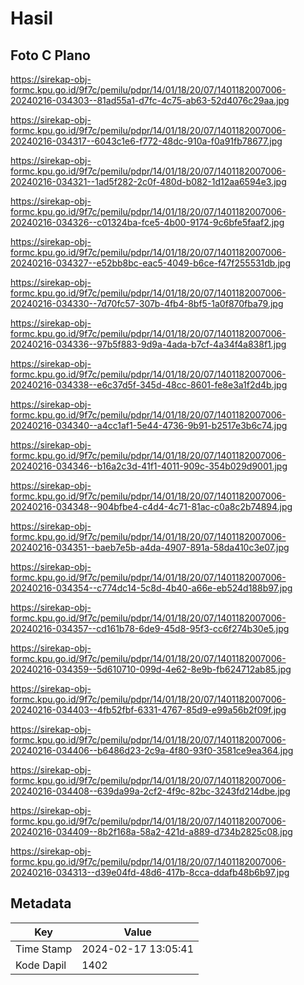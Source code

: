# Hasil

## Foto C Plano

https://sirekap-obj-formc.kpu.go.id/9f7c/pemilu/pdpr/14/01/18/20/07/1401182007006-20240216-034303--81ad55a1-d7fc-4c75-ab63-52d4076c29aa.jpg

https://sirekap-obj-formc.kpu.go.id/9f7c/pemilu/pdpr/14/01/18/20/07/1401182007006-20240216-034317--6043c1e6-f772-48dc-910a-f0a91fb78677.jpg

https://sirekap-obj-formc.kpu.go.id/9f7c/pemilu/pdpr/14/01/18/20/07/1401182007006-20240216-034321--1ad5f282-2c0f-480d-b082-1d12aa6594e3.jpg

https://sirekap-obj-formc.kpu.go.id/9f7c/pemilu/pdpr/14/01/18/20/07/1401182007006-20240216-034326--c01324ba-fce5-4b00-9174-9c6bfe5faaf2.jpg

https://sirekap-obj-formc.kpu.go.id/9f7c/pemilu/pdpr/14/01/18/20/07/1401182007006-20240216-034327--e52bb8bc-eac5-4049-b6ce-f47f255531db.jpg

https://sirekap-obj-formc.kpu.go.id/9f7c/pemilu/pdpr/14/01/18/20/07/1401182007006-20240216-034330--7d70fc57-307b-4fb4-8bf5-1a0f870fba79.jpg

https://sirekap-obj-formc.kpu.go.id/9f7c/pemilu/pdpr/14/01/18/20/07/1401182007006-20240216-034336--97b5f883-9d9a-4ada-b7cf-4a34f4a838f1.jpg

https://sirekap-obj-formc.kpu.go.id/9f7c/pemilu/pdpr/14/01/18/20/07/1401182007006-20240216-034338--e6c37d5f-345d-48cc-8601-fe8e3a1f2d4b.jpg

https://sirekap-obj-formc.kpu.go.id/9f7c/pemilu/pdpr/14/01/18/20/07/1401182007006-20240216-034340--a4cc1af1-5e44-4736-9b91-b2517e3b6c74.jpg

https://sirekap-obj-formc.kpu.go.id/9f7c/pemilu/pdpr/14/01/18/20/07/1401182007006-20240216-034346--b16a2c3d-41f1-4011-909c-354b029d9001.jpg

https://sirekap-obj-formc.kpu.go.id/9f7c/pemilu/pdpr/14/01/18/20/07/1401182007006-20240216-034348--904bfbe4-c4d4-4c71-81ac-c0a8c2b74894.jpg

https://sirekap-obj-formc.kpu.go.id/9f7c/pemilu/pdpr/14/01/18/20/07/1401182007006-20240216-034351--baeb7e5b-a4da-4907-891a-58da410c3e07.jpg

https://sirekap-obj-formc.kpu.go.id/9f7c/pemilu/pdpr/14/01/18/20/07/1401182007006-20240216-034354--c774dc14-5c8d-4b40-a66e-eb524d188b97.jpg

https://sirekap-obj-formc.kpu.go.id/9f7c/pemilu/pdpr/14/01/18/20/07/1401182007006-20240216-034357--cd161b78-6de9-45d8-95f3-cc6f274b30e5.jpg

https://sirekap-obj-formc.kpu.go.id/9f7c/pemilu/pdpr/14/01/18/20/07/1401182007006-20240216-034359--5d610710-099d-4e62-8e9b-fb624712ab85.jpg

https://sirekap-obj-formc.kpu.go.id/9f7c/pemilu/pdpr/14/01/18/20/07/1401182007006-20240216-034403--4fb52fbf-6331-4767-85d9-e99a56b2f09f.jpg

https://sirekap-obj-formc.kpu.go.id/9f7c/pemilu/pdpr/14/01/18/20/07/1401182007006-20240216-034406--b6486d23-2c9a-4f80-93f0-3581ce9ea364.jpg

https://sirekap-obj-formc.kpu.go.id/9f7c/pemilu/pdpr/14/01/18/20/07/1401182007006-20240216-034408--639da99a-2cf2-4f9c-82bc-3243fd214dbe.jpg

https://sirekap-obj-formc.kpu.go.id/9f7c/pemilu/pdpr/14/01/18/20/07/1401182007006-20240216-034409--8b2f168a-58a2-421d-a889-d734b2825c08.jpg

https://sirekap-obj-formc.kpu.go.id/9f7c/pemilu/pdpr/14/01/18/20/07/1401182007006-20240216-034313--d39e04fd-48d6-417b-8cca-ddafb48b6b97.jpg


## Metadata

| Key        | Value               |
| ---------- | ------------------- |
| Time Stamp | 2024-02-17 13:05:41 |
| Kode Dapil | 1402                |



